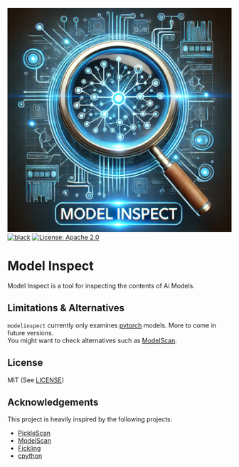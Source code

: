 ![ModelInpect Banner](/images/ModelInspect.png)
[![black](https://github.com/interwebshack/modelinspect/actions/workflows/black.yml/badge.svg)](https://github.com/interwebshack/modelinspect/actions/workflows/black.yml)
[![License: Apache 2.0](https://img.shields.io/crates/l/apa)](https://opensource.org/license/mit/)

# Model Inspect  
Model Inspect is a tool for inspecting the contents of Ai Models.  

## Limitations & Alternatives

`modelinspect` currently only examines [pytorch](https://pytorch.org/) models.  More to come in future versions.  
You might want to check alternatives such as [ModelScan](https://github.com/protectai/modelscan).  

## License

MIT (See [LICENSE](./LICENSE))

## Acknowledgements

This project is heavily inspired by the following projects: 
* [PickleScan](https://github.com/mmaitre314/picklescan)  
* [ModelScan](https://github.com/protectai/modelscan)  
* [Fickling](https://github.com/trailofbits/fickling)  
* [cpython](https://github.com/python/cpython)  
